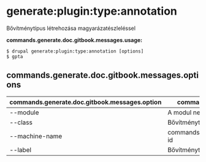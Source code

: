 # generate:plugin:type:annotation
Bővítménytípus létrehozása magyarázatészleléssel

**commands.generate.doc.gitbook.messages.usage:**
```
$ drupal generate:plugin:type:annotation [options]
$ gpta  
```

## commands.generate.doc.gitbook.messages.options
commands.generate.doc.gitbook.messages.option | commands.generate.doc.gitbook.messages.details
-------|-------------
--module | A modul neve.
--class | Bővítménytípus osztályneve
--machine-name | commands.generate.plugin.type.annotation.options.plugin-id
--label | Bővítménytípus felirata
